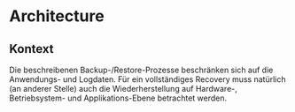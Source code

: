 # Architecture
## Kontext
Die beschreibenen Backup-/Restore-Prozesse beschränken sich auf die Anwendungs- und Logdaten. Für ein vollständiges Recovery muss natürlich (an anderer Stelle) auch die Wiederherstellung auf Hardware-, Betriebsystem- und Applikations-Ebene betrachtet werden.
